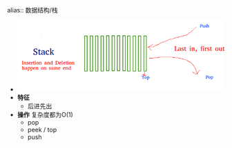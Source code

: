 alias:: 数据结构/栈

- ![image.png](../assets/image_1647619995823_0.png)
- **特征**
	- 后进先出
- **操作**
  复杂度都为O(1)
	- pop
	- peek / top
	- push